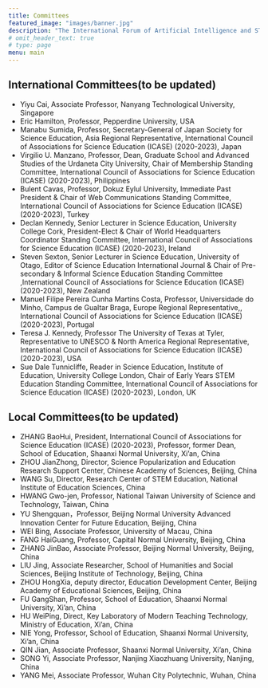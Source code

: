 ```yaml
---
title: Committees
featured_image: "images/banner.jpg"
description: "The International Forum of Artificial Intelligence and STEM Education Online"
# omit_header_text: true
# type: page
menu: main
---
```

## International Committees(to be updated)

- Yiyu Cai, Associate Professor, Nanyang Technological University, Singapore
- Eric Hamilton, Professor, Pepperdine University, USA
- Manabu Sumida, Professor, Secretary-General of Japan Society for Science Education, Asia Regional Representative, International Council of Associations for Science Education (ICASE) (2020-2023), Japan
- Virgilio U. Manzano, Professor, Dean, Graduate School and Advanced Studies of the Urdaneta City University, Chair of Membership Standing Committee, International Council of Associations for Science Education (ICASE) (2020-2023), Philippines
- Bulent Cavas, Professor, Dokuz Eylul University, Immediate Past President & Chair of Web Communications Standing Committee, International Council of Associations for Science Education (ICASE) (2020-2023), Turkey
- Declan Kennedy, Senior Lecturer in Science Education, University College Cork, President-Elect & Chair of World Headquarters Coordinator Standing Committee, International Council of Associations for Science Education (ICASE) (2020-2023), Ireland
- Steven Sexton, Senior Lecturer in Science Education, University of Otago,  Editor of Science Education International Journal & Chair of Pre-secondary & Informal Science Education Standing Committee ,International Council of Associations for Science Education (ICASE) (2020-2023), New Zealand 
- Manuel Filipe Pereira Cunha Martins Costa, Professor, Universidade do Minho, Campus de Gualtar Braga, Europe Regional Representative,, International Council of Associations for Science Education (ICASE) (2020-2023), Portugal
- Teresa J. Kennedy, Professor The University of Texas at Tyler, Representative to UNESCO & North America Regional Representative, International Council of Associations for Science Education (ICASE) (2020-2023), USA
- Sue Dale Tunnicliffe, Reader in Science Education, Institute of Education, University College London, Chair of Early Years STEM Education Standing Committee, International Council of Associations for Science Education (ICASE) (2020-2023), London, UK

## Local Committees(to be updated)

- ZHANG BaoHui, President, International Council of Associations for Science Education (ICASE) (2020-2023), Professor, former Dean, School of Education, Shaanxi Normal University, Xi’an, China
- ZHOU JianZhong, Director, Science Popularization and Education Research Support Center, Chinese Academy of Sciences, Beijing, China
- WANG Su, Director, Research Center of STEM Education, National Institute of Education Sciences, China
- HWANG Gwo-jen, Professor, National Taiwan University of Science and Technology, Taiwan, China
- YU Shengquan，Professor, Beijing Normal University Advanced Innovation Center for Future Education, Beijing, China
- WEI Bing, Associate Professor, University of Macau, China
- FANG HaiGuang, Professor, Capital Normal University, Beijing, China
- ZHANG JinBao, Associate Professor, Beijing Normal University, Beijing, China
- LIU Jing, Associate Researcher, School of Humanities and Social Sciences, Beijing Institute of Technology, Beijing, China
- ZHOU HongXia, deputy director, Education Development Center, Beijing Academy of Educational Sciences, Beijing, China
- FU GangShan, Professor, School of Education, Shaanxi Normal University, Xi’an, China
- HU WeiPing, Direct, Key Laboratory of Modern Teaching Technology, Ministry of Education, Xi’an, China
- NIE Yong, Professor, School of Education, Shaanxi Normal University, Xi’an, China
- QIN Jian, Associate Professor, Shaanxi Normal University, Xi’an, China
- SONG Yi, Associate Professor, Nanjing Xiaozhuang University, Nanjing, China
- YANG Mei, Associate Professor, Wuhan City Polytechnic, Wuhan, China

